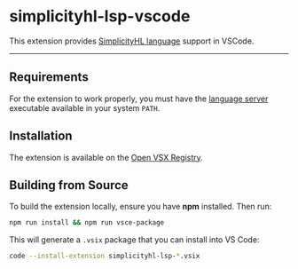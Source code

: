 # simplicityhl-lsp-vscode

This extension provides [SimplicityHL language](https://simplicity-lang.org) support in VSCode.

---

## Requirements

For the extension to work properly, you must have the [language server](https://github.com/distributed-lab/simplicityhl-lsp)  executable available in your system `PATH`.

## Installation

The extension is available on the [Open VSX Registry](https://open-vsx.org/extension/distributed-lab/simplicityhl-lsp).

## Building from Source

To build the extension locally, ensure you have **npm** installed. Then run:

```bash
npm run install && npm run vsce-package
```

This will generate a `.vsix` package that you can install into VS Code:

```bash
code --install-extension simplicityhl-lsp-*.vsix
```

